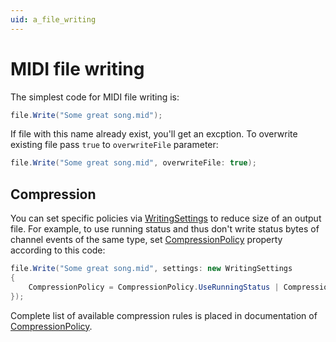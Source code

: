 ```yaml
---
uid: a_file_writing
---
```


# MIDI file writing

The simplest code for MIDI file writing is:

```csharp
file.Write("Some great song.mid");
```

If file with this name already exist, you'll get an excption. To overwrite existing file pass `true` to `overwriteFile` parameter:

```csharp
file.Write("Some great song.mid", overwriteFile: true);
```

## Compression

You can set specific policies via [WritingSettings](xref:Melanchall.DryWetMidi.Core.WritingSettings) to reduce size of an output file. For example, to use running status and thus don't write status bytes of channel events of the same type, set [CompressionPolicy](xref:Melanchall.DryWetMidi.Core.WritingSettings.CompressionPolicy) property according to this code:

```csharp
file.Write("Some great song.mid", settings: new WritingSettings
{
    CompressionPolicy = CompressionPolicy.UseRunningStatus | CompressionPolicy.NoteOffAsSilentNoteOn
});
```

Complete list of available compression rules is placed in documentation of [CompressionPolicy](xref:Melanchall.DryWetMidi.Core.CompressionPolicy).